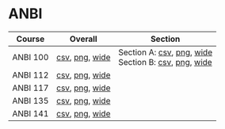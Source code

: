 # ANBI

| Course | Overall | Section |
| ------ | ------- | ------- |
| ANBI 100 | [csv](https://github.com/UCSD-Historical-Enrollment-Data/2025Fall/blob/main/overall/ANBI%20100.csv), [png](https://raw.githubusercontent.com/UCSD-Historical-Enrollment-Data/2025Fall/main/plot_overall/ANBI%20100.png), [wide](https://raw.githubusercontent.com/UCSD-Historical-Enrollment-Data/2025Fall/main/plot_overall_wide/ANBI%20100.png) | Section A: [csv](https://github.com/UCSD-Historical-Enrollment-Data/2025Fall/blob/main/section/ANBI%20100_A.csv), [png](https://raw.githubusercontent.com/UCSD-Historical-Enrollment-Data/2025Fall/main/plot_section/ANBI%20100_A.png), [wide](https://raw.githubusercontent.com/UCSD-Historical-Enrollment-Data/2025Fall/main/plot_section_wide/ANBI%20100_A.png)<br>Section B: [csv](https://github.com/UCSD-Historical-Enrollment-Data/2025Fall/blob/main/section/ANBI%20100_B.csv), [png](https://raw.githubusercontent.com/UCSD-Historical-Enrollment-Data/2025Fall/main/plot_section/ANBI%20100_B.png), [wide](https://raw.githubusercontent.com/UCSD-Historical-Enrollment-Data/2025Fall/main/plot_section_wide/ANBI%20100_B.png) |
| ANBI 112 | [csv](https://github.com/UCSD-Historical-Enrollment-Data/2025Fall/blob/main/overall/ANBI%20112.csv), [png](https://raw.githubusercontent.com/UCSD-Historical-Enrollment-Data/2025Fall/main/plot_overall/ANBI%20112.png), [wide](https://raw.githubusercontent.com/UCSD-Historical-Enrollment-Data/2025Fall/main/plot_overall_wide/ANBI%20112.png) |  |
| ANBI 117 | [csv](https://github.com/UCSD-Historical-Enrollment-Data/2025Fall/blob/main/overall/ANBI%20117.csv), [png](https://raw.githubusercontent.com/UCSD-Historical-Enrollment-Data/2025Fall/main/plot_overall/ANBI%20117.png), [wide](https://raw.githubusercontent.com/UCSD-Historical-Enrollment-Data/2025Fall/main/plot_overall_wide/ANBI%20117.png) |  |
| ANBI 135 | [csv](https://github.com/UCSD-Historical-Enrollment-Data/2025Fall/blob/main/overall/ANBI%20135.csv), [png](https://raw.githubusercontent.com/UCSD-Historical-Enrollment-Data/2025Fall/main/plot_overall/ANBI%20135.png), [wide](https://raw.githubusercontent.com/UCSD-Historical-Enrollment-Data/2025Fall/main/plot_overall_wide/ANBI%20135.png) |  |
| ANBI 141 | [csv](https://github.com/UCSD-Historical-Enrollment-Data/2025Fall/blob/main/overall/ANBI%20141.csv), [png](https://raw.githubusercontent.com/UCSD-Historical-Enrollment-Data/2025Fall/main/plot_overall/ANBI%20141.png), [wide](https://raw.githubusercontent.com/UCSD-Historical-Enrollment-Data/2025Fall/main/plot_overall_wide/ANBI%20141.png) |  |
